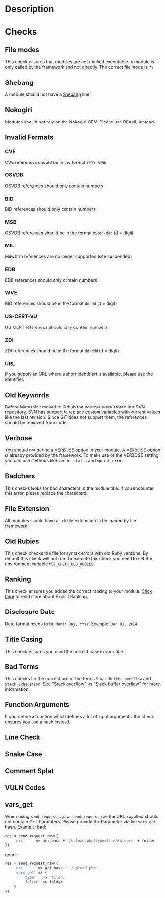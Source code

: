 # Description

# Checks
## File modes
This check ensures that modules are not marked executable. A module is only called by the framework and not directly. The correct file mode is `??`
## Shebang
A module should not have a [Shebang](http://en.wikipedia.org/wiki/Shebang_%28Unix%29) line.
## Nokogiri
Modules should not rely on the Nokogiri GEM. Please use REXML instead.
## Invalid Formats
### CVE
CVE references should be in the format `YYYY-NNNN`
### OSVDB
OSVDB references should only contain numbers
### BID
BID references should only contain numbers
### MSB
OSVDB references should be in the format `MSddd-ddd` (d = digit)
### MIL
Milw0rm references are no longer supported (site suspended)
### EDB
EDB references should only contain numbers
### WVE
BID references should be in the format `dd-dd` (d = digit)
### US-CERT-VU
US-CERT references should only contain numbers
### ZDI
ZDI references should be in the format `dd-ddd` (d = digit)
### URL
If you supply an URL where a short identifiert is available, please use the identifier.

## Old Keywords
Before Metasploit moved to Github the sources were stored in a SVN repository. SVN has support to replace custom variables with current values like the last revision. Since GIT does not support them, the references should be removed from code.

## Verbose
You should not define a VERBOSE option in your module. A VERBOSE option is already provided by the framework. To make use of the VERBOSE setting, you can use methods like `vprint_status` and `vprint_error`

## Badchars
This checks looks for bad characters in the module title. If you encounter this error, please replace the characters.

## File Extension
All modules should have a `.rb` file extenstion to be loaded by the framework.

## Old Rubies
This check checks the file for syntax errors with old Ruby versions. By default this check will not run. To execute this check you need to set the environment variable `MSF_CHECK_OLD_RUBIES`.

## Ranking
This check ensures you added the correct ranking to your module. [Click here](Exploit-Ranking) to read more about Exploit Ranking.

## Disclosure Date
Date format needs to be `Month Day, YYYY`. Example: `Jan 01, 2014`

## Title Casing
This check ensures you used the correct case in your title.

## Bad Terms
This checks for the correct use of the terms `Stack Buffer overflow` and `Stack Exhaustion`. See ["Stack overflow" vs "Stack buffer overflow"](http://blogs.technet.com/b/srd/archive/2009/01/28/stack-overflow-stack-exhaustion-not-the-same-as-stack-buffer-overflow.aspx) for more information.

## Function Arguments
If you define a function which defines a lot of input arguments, the check ensures you use a hash instead.

## Line Check

## Snake Case

## Comment Splat

## VULN Codes

## vars_get
When using `send_request_cgi` or `send_request_raw` the URL supplied should not contain GET Paramters. Please provide the Parameter via the `vars_get` hash.
Example:
bad:
```ruby
res = send_request_raw({
    'uri'     => uri_base + '/upload.php?type=file&folder=' + folder
})
```

good:
```ruby
res = send_request_raw({
    'uri'      => uri_base + '/upload.php',
    'vars_get' => {
        'type'   => 'file',
        'folder' => folder
    }
})
```
